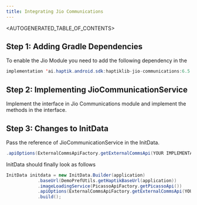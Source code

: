 ```yaml
---
title: Integrating Jio Communications
---
```


<AUTOGENERATED_TABLE_OF_CONTENTS>

<a name="jio-communications-adding-gradle-dependencies"></a>

## Step 1: Adding Gradle Dependencies

To enable the Jio Module you need to add the following dependency in the 

```java 
implementation 'ai.haptik.android.sdk:haptiklib-jio-communications:6.5.3-65483'
```

## Step 2: Implementing JioCommunicationService

Implement the interface in Jio Communications module and implement the
methods in the interface.

## Step 3: Changes to InitData

Pass the reference of JioCommunicationService in the InitData. 

```java
.apiOptions(ExternalCommsApiFactory.getExternalCommsApi(YOUR IMPLEMENTATION OF JIOCOMMUNICATIONSERVICE HERE))

```

InitData should finally look as follows

```java
InitData initdata = new InitData.Builder(application)
            .baseUrl(DemoPrefUtils.getHaptikBaseUrl(application))
            .imageLoadingService(PicassoApiFactory.getPicassoApi())
            .apiOptions(ExternalCommsApiFactory.getExternalCommsApi(YOUR IMPLEMENTATION OF JIOCOMMUNICATIONSERVICE HERE))
            .build();
```



